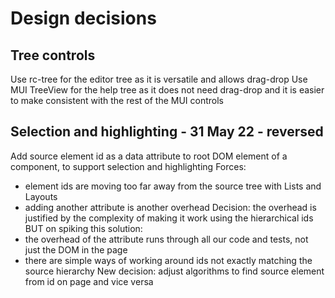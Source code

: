 Design decisions
================

Tree controls
-------------
Use rc-tree for the editor tree as it is versatile and allows drag-drop
Use MUI TreeView for the help tree as it does not need drag-drop and it is easier to make consistent with the rest of the MUI controls

Selection and highlighting - 31 May 22 - reversed
--------------------------------------
Add source element id as a data attribute to root DOM element of a component, to support selection and highlighting
Forces: 
- element ids are moving too far away from the source tree with Lists and Layouts
- adding another attribute is another overhead
Decision: the overhead is justified by the complexity of making it work using the hierarchical ids
BUT on spiking this solution: 
- the overhead of the attribute runs through all our code and tests, not just the DOM in the page
- there are simple ways of working around ids not exactly matching the source hierarchy
New decision: adjust algorithms to find source element from id on page and vice versa

